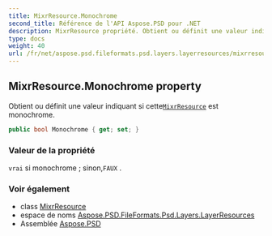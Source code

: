 ```yaml
---
title: MixrResource.Monochrome
second_title: Référence de l'API Aspose.PSD pour .NET
description: MixrResource propriété. Obtient ou définit une valeur indiquant si cetteMixrResource est monochrome.
type: docs
weight: 40
url: /fr/net/aspose.psd.fileformats.psd.layers.layerresources/mixrresource/monochrome/
---
```

## MixrResource.Monochrome property

Obtient ou définit une valeur indiquant si cette[`MixrResource`](../) est monochrome.

```csharp
public bool Monochrome { get; set; }
```

### Valeur de la propriété

`vrai` si monochrome ; sinon,`FAUX` .

### Voir également

* class [MixrResource](../)
* espace de noms [Aspose.PSD.FileFormats.Psd.Layers.LayerResources](../../mixrresource/)
* Assemblée [Aspose.PSD](../../../)


